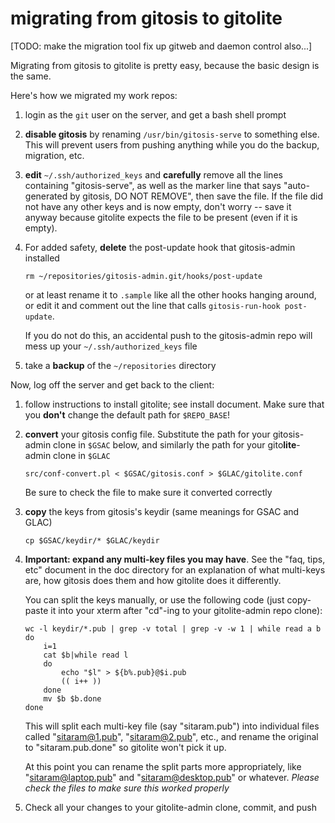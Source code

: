 # migrating from gitosis to gitolite

[TODO: make the migration tool fix up gitweb and daemon control also...]

Migrating from gitosis to gitolite is pretty easy, because the basic design is
the same.

Here's how we migrated my work repos:

1.  login as the `git` user on the server, and get a bash shell prompt

2.  **disable gitosis** by renaming `/usr/bin/gitosis-serve` to something
    else.  This will prevent users from pushing anything while you do the
    backup, migration, etc.

3.  **edit** `~/.ssh/authorized_keys` and **carefully** remove all the lines
    containing "gitosis-serve", as well as the marker line that says
    "auto-generated by gitosis, DO NOT REMOVE", then save the file.  If the
    file did not have any other keys and is now empty, don't worry -- save it
    anyway because gitolite expects the file to be present (even if it is
    empty).

4.  For added safety, **delete** the post-update hook that gitosis-admin
    installed

        rm ~/repositories/gitosis-admin.git/hooks/post-update

    or at least rename it to `.sample` like all the other hooks hanging
    around, or edit it and comment out the line that calls `gitosis-run-hook
    post-update`.

    If you do not do this, an accidental push to the gitosis-admin repo will
    mess up your `~/.ssh/authorized_keys` file

5.  take a **backup** of the `~/repositories` directory

Now, log off the server and get back to the client:

1.  follow instructions to install gitolite; see install document.  Make sure
    that you **don't** change the default path for `$REPO_BASE`!

2.  **convert** your gitosis config file.  Substitute the path for your
    gitosis-admin clone in `$GSAC` below, and similarly the path for your
    gito**lite**-admin clone in `$GLAC`

        src/conf-convert.pl < $GSAC/gitosis.conf > $GLAC/gitolite.conf

    Be sure to check the file to make sure it converted correctly

3.  **copy** the keys from gitosis's keydir (same meanings for GSAC and GLAC)

        cp $GSAC/keydir/* $GLAC/keydir

4.  **Important: expand any multi-key files you may have**.  See the "faq,
    tips, etc" document in the doc directory for an explanation of what
    multi-keys are, how gitosis does them and how gitolite does it
    differently.

    You can split the keys manually, or use the following code (just
    copy-paste it into your xterm after "cd"-ing to your gitolite-admin repo
    clone):

        wc -l keydir/*.pub | grep -v total | grep -v -w 1 | while read a b
        do
            i=1
            cat $b|while read l
            do
                echo "$l" > ${b%.pub}@$i.pub
                (( i++ ))
            done
            mv $b $b.done
        done

    This will split each multi-key file (say "sitaram.pub") into individual
    files called "sitaram@1.pub", "sitaram@2.pub", etc., and rename the
    original to "sitaram.pub.done" so gitolite won't pick it up.

    At this point you can rename the split parts more appropriately, like
    "sitaram@laptop.pub" and "sitaram@desktop.pub" or whatever.  *Please check
    the files to make sure this worked properly*

5.  Check all your changes to your gitolite-admin clone, commit, and push
